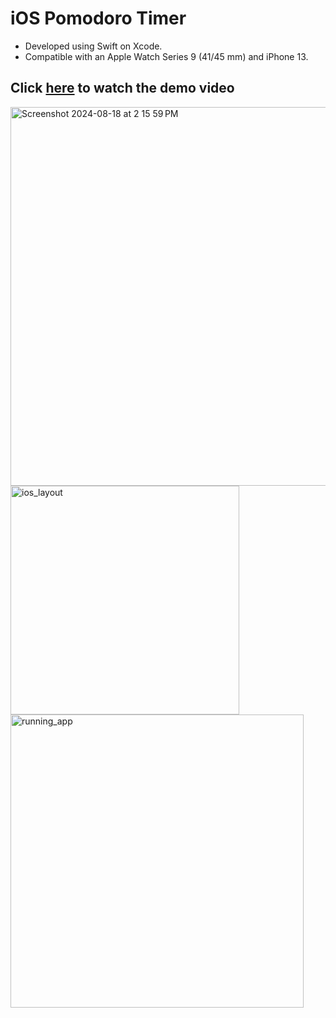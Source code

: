 # iOS Pomodoro Timer
- Developed using Swift on Xcode.
- Compatible with an Apple Watch Series 9 (41/45 mm) and iPhone 13.

## Click [here](https://youtu.be/qclilJ7rQZ0) to watch the demo video

<img width="606" alt="Screenshot 2024-08-18 at 2 15 59 PM" src="https://github.com/user-attachments/assets/beae2e70-dec8-4082-b5fd-ad047420eeee">
<img width="366" alt="ios_layout" src="https://github.com/user-attachments/assets/af8b071d-f81d-4387-9d5f-af54f71fecbe">
<img width="469" alt="running_app" src="https://github.com/user-attachments/assets/58bb3b99-12c8-48a4-996b-04957252e2c6">

